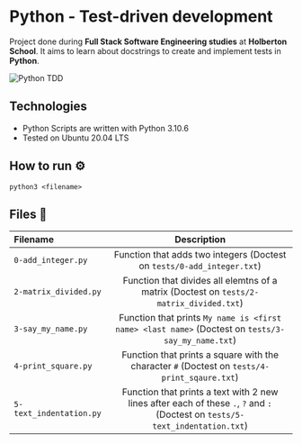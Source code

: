 # Python - Test-driven development
Project done during **Full Stack Software Engineering studies** at **Holberton School**. It aims to learn about docstrings to create and implement tests in **Python**.

![Python TDD](https://xenonstack.files.wordpress.com/2018/03/test-driven-development-python.png)

## Technologies

* Python Scripts are written with Python 3.10.6
* Tested on Ubuntu 20.04 LTS

## How to run :gear:
`python3 <filename>`

## Files :scroll:
| **Filename** | **Description** |
|:--------|:-----------:|
| `0-add_integer.py` | Function that adds two integers (Doctest on `tests/0-add_integer.txt`) |
| `2-matrix_divided.py` | Function that divides all elemtns of a matrix (Doctest on `tests/2-matrix_divided.txt`) |
| `3-say_my_name.py` | Function that prints `My name is <first name> <last name>` (Doctest on `tests/3-say_my_name.txt`) |
| `4-print_square.py` | Function that prints a square with the character `#` (Doctest on `tests/4-print_sqaure.txt`) |
| `5-text_indentation.py` | Function that prints a text with 2 new lines after each of these `.`, `?` and `:` (Doctest on `tests/5-text_indentation.txt`) |
